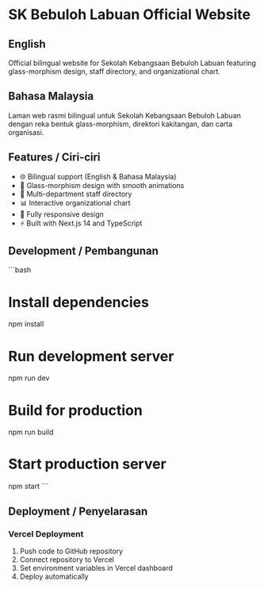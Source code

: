 # SK Bebuloh Labuan Official Website

## English
Official bilingual website for Sekolah Kebangsaan Bebuloh Labuan featuring glass-morphism design, staff directory, and organizational chart.

## Bahasa Malaysia
Laman web rasmi bilingual untuk Sekolah Kebangsaan Bebuloh Labuan dengan reka bentuk glass-morphism, direktori kakitangan, dan carta organisasi.

## Features / Ciri-ciri
- 🌐 Bilingual support (English & Bahasa Malaysia)
- 🎨 Glass-morphism design with smooth animations
- 👥 Multi-department staff directory
- 📊 Interactive organizational chart
- 📱 Fully responsive design
- ⚡ Built with Next.js 14 and TypeScript

## Development / Pembangunan

\`\`\`bash
# Install dependencies
npm install

# Run development server
npm run dev

# Build for production
npm run build

# Start production server
npm start
\`\`\`

## Deployment / Penyelarasan

### Vercel Deployment
1. Push code to GitHub repository
2. Connect repository to Vercel
3. Set environment variables in Vercel dashboard
4. Deploy automatically
